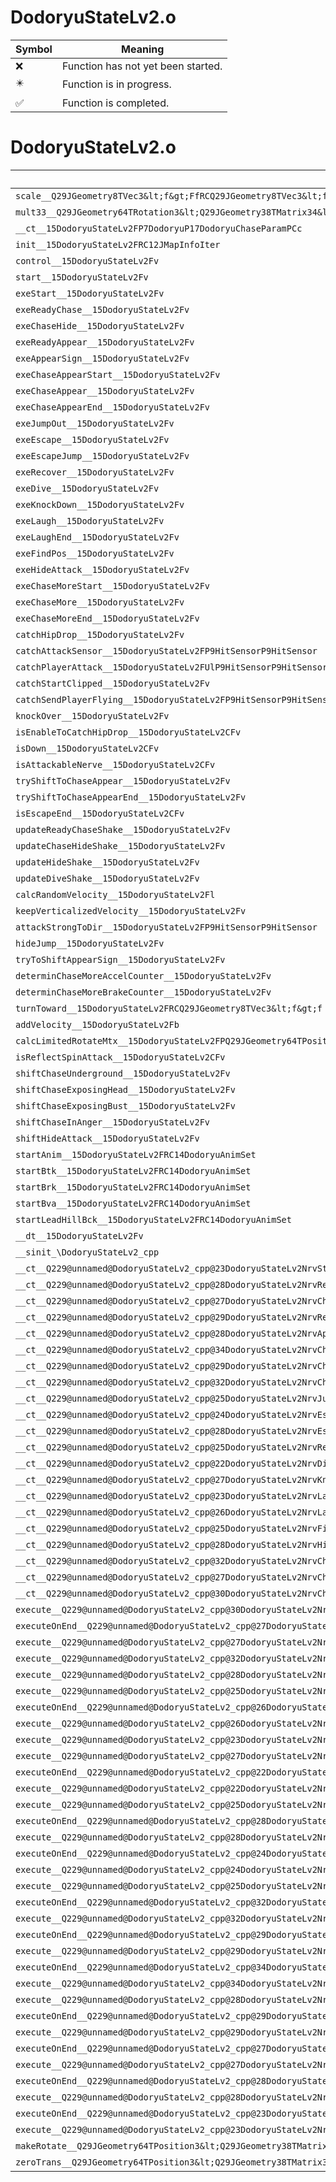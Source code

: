 # DodoryuStateLv2.o
| Symbol | Meaning 
| ------------- | ------------- 
| :x: | Function has not yet been started. 
| :eight_pointed_black_star: | Function is in progress. 
| :white_check_mark: | Function is completed. 


# DodoryuStateLv2.o
| Symbol | Decompiled? |
| ------------- | ------------- |
| `scale__Q29JGeometry8TVec3&lt;f&gt;FfRCQ29JGeometry8TVec3&lt;f&gt;` | :x: |
| `mult33__Q29JGeometry64TRotation3&lt;Q29JGeometry38TMatrix34&lt;Q29JGeometry13SMatrix34C&lt;f&gt;&gt;&gt;CFRQ29JGeometry8TVec3&lt;f&gt;` | :x: |
| `__ct__15DodoryuStateLv2FP7DodoryuP17DodoryuChaseParamPCc` | :x: |
| `init__15DodoryuStateLv2FRC12JMapInfoIter` | :x: |
| `control__15DodoryuStateLv2Fv` | :x: |
| `start__15DodoryuStateLv2Fv` | :x: |
| `exeStart__15DodoryuStateLv2Fv` | :x: |
| `exeReadyChase__15DodoryuStateLv2Fv` | :x: |
| `exeChaseHide__15DodoryuStateLv2Fv` | :x: |
| `exeReadyAppear__15DodoryuStateLv2Fv` | :x: |
| `exeAppearSign__15DodoryuStateLv2Fv` | :x: |
| `exeChaseAppearStart__15DodoryuStateLv2Fv` | :x: |
| `exeChaseAppear__15DodoryuStateLv2Fv` | :x: |
| `exeChaseAppearEnd__15DodoryuStateLv2Fv` | :x: |
| `exeJumpOut__15DodoryuStateLv2Fv` | :x: |
| `exeEscape__15DodoryuStateLv2Fv` | :x: |
| `exeEscapeJump__15DodoryuStateLv2Fv` | :x: |
| `exeRecover__15DodoryuStateLv2Fv` | :x: |
| `exeDive__15DodoryuStateLv2Fv` | :x: |
| `exeKnockDown__15DodoryuStateLv2Fv` | :x: |
| `exeLaugh__15DodoryuStateLv2Fv` | :x: |
| `exeLaughEnd__15DodoryuStateLv2Fv` | :x: |
| `exeFindPos__15DodoryuStateLv2Fv` | :x: |
| `exeHideAttack__15DodoryuStateLv2Fv` | :x: |
| `exeChaseMoreStart__15DodoryuStateLv2Fv` | :x: |
| `exeChaseMore__15DodoryuStateLv2Fv` | :x: |
| `exeChaseMoreEnd__15DodoryuStateLv2Fv` | :x: |
| `catchHipDrop__15DodoryuStateLv2Fv` | :x: |
| `catchAttackSensor__15DodoryuStateLv2FP9HitSensorP9HitSensor` | :x: |
| `catchPlayerAttack__15DodoryuStateLv2FUlP9HitSensorP9HitSensor` | :x: |
| `catchStartClipped__15DodoryuStateLv2Fv` | :x: |
| `catchSendPlayerFlying__15DodoryuStateLv2FP9HitSensorP9HitSensor` | :x: |
| `knockOver__15DodoryuStateLv2Fv` | :x: |
| `isEnableToCatchHipDrop__15DodoryuStateLv2CFv` | :x: |
| `isDown__15DodoryuStateLv2CFv` | :x: |
| `isAttackableNerve__15DodoryuStateLv2CFv` | :x: |
| `tryShiftToChaseAppear__15DodoryuStateLv2Fv` | :x: |
| `tryShiftToChaseAppearEnd__15DodoryuStateLv2Fv` | :x: |
| `isEscapeEnd__15DodoryuStateLv2CFv` | :x: |
| `updateReadyChaseShake__15DodoryuStateLv2Fv` | :x: |
| `updateChaseHideShake__15DodoryuStateLv2Fv` | :x: |
| `updateHideShake__15DodoryuStateLv2Fv` | :x: |
| `updateDiveShake__15DodoryuStateLv2Fv` | :x: |
| `calcRandomVelocity__15DodoryuStateLv2Fl` | :x: |
| `keepVerticalizedVelocity__15DodoryuStateLv2Fv` | :x: |
| `attackStrongToDir__15DodoryuStateLv2FP9HitSensorP9HitSensor` | :x: |
| `hideJump__15DodoryuStateLv2Fv` | :x: |
| `tryToShiftAppearSign__15DodoryuStateLv2Fv` | :x: |
| `determinChaseMoreAccelCounter__15DodoryuStateLv2Fv` | :x: |
| `determinChaseMoreBrakeCounter__15DodoryuStateLv2Fv` | :x: |
| `turnToward__15DodoryuStateLv2FRCQ29JGeometry8TVec3&lt;f&gt;f` | :x: |
| `addVelocity__15DodoryuStateLv2Fb` | :x: |
| `calcLimitedRotateMtx__15DodoryuStateLv2FPQ29JGeometry64TPosition3&lt;Q29JGeometry38TMatrix34&lt;Q29JGeometry13SMatrix34C&lt;f&gt;&gt;&gt;RCQ29JGeometry8TVec3&lt;f&gt;RCQ29JGeometry8TVec3&lt;f&gt;f` | :x: |
| `isReflectSpinAttack__15DodoryuStateLv2CFv` | :x: |
| `shiftChaseUnderground__15DodoryuStateLv2Fv` | :x: |
| `shiftChaseExposingHead__15DodoryuStateLv2Fv` | :x: |
| `shiftChaseExposingBust__15DodoryuStateLv2Fv` | :x: |
| `shiftChaseInAnger__15DodoryuStateLv2Fv` | :x: |
| `shiftHideAttack__15DodoryuStateLv2Fv` | :x: |
| `startAnim__15DodoryuStateLv2FRC14DodoryuAnimSet` | :x: |
| `startBtk__15DodoryuStateLv2FRC14DodoryuAnimSet` | :x: |
| `startBrk__15DodoryuStateLv2FRC14DodoryuAnimSet` | :x: |
| `startBva__15DodoryuStateLv2FRC14DodoryuAnimSet` | :x: |
| `startLeadHillBck__15DodoryuStateLv2FRC14DodoryuAnimSet` | :x: |
| `__dt__15DodoryuStateLv2Fv` | :x: |
| `__sinit_\DodoryuStateLv2_cpp` | :x: |
| `__ct__Q229@unnamed@DodoryuStateLv2_cpp@23DodoryuStateLv2NrvStartFv` | :x: |
| `__ct__Q229@unnamed@DodoryuStateLv2_cpp@28DodoryuStateLv2NrvReadyChaseFv` | :x: |
| `__ct__Q229@unnamed@DodoryuStateLv2_cpp@27DodoryuStateLv2NrvChaseHideFv` | :x: |
| `__ct__Q229@unnamed@DodoryuStateLv2_cpp@29DodoryuStateLv2NrvReadyAppearFv` | :x: |
| `__ct__Q229@unnamed@DodoryuStateLv2_cpp@28DodoryuStateLv2NrvAppearSignFv` | :x: |
| `__ct__Q229@unnamed@DodoryuStateLv2_cpp@34DodoryuStateLv2NrvChaseAppearStartFv` | :x: |
| `__ct__Q229@unnamed@DodoryuStateLv2_cpp@29DodoryuStateLv2NrvChaseAppearFv` | :x: |
| `__ct__Q229@unnamed@DodoryuStateLv2_cpp@32DodoryuStateLv2NrvChaseAppearEndFv` | :x: |
| `__ct__Q229@unnamed@DodoryuStateLv2_cpp@25DodoryuStateLv2NrvJumpOutFv` | :x: |
| `__ct__Q229@unnamed@DodoryuStateLv2_cpp@24DodoryuStateLv2NrvEscapeFv` | :x: |
| `__ct__Q229@unnamed@DodoryuStateLv2_cpp@28DodoryuStateLv2NrvEscapeJumpFv` | :x: |
| `__ct__Q229@unnamed@DodoryuStateLv2_cpp@25DodoryuStateLv2NrvRecoverFv` | :x: |
| `__ct__Q229@unnamed@DodoryuStateLv2_cpp@22DodoryuStateLv2NrvDiveFv` | :x: |
| `__ct__Q229@unnamed@DodoryuStateLv2_cpp@27DodoryuStateLv2NrvKnockDownFv` | :x: |
| `__ct__Q229@unnamed@DodoryuStateLv2_cpp@23DodoryuStateLv2NrvLaughFv` | :x: |
| `__ct__Q229@unnamed@DodoryuStateLv2_cpp@26DodoryuStateLv2NrvLaughEndFv` | :x: |
| `__ct__Q229@unnamed@DodoryuStateLv2_cpp@25DodoryuStateLv2NrvFindPosFv` | :x: |
| `__ct__Q229@unnamed@DodoryuStateLv2_cpp@28DodoryuStateLv2NrvHideAttackFv` | :x: |
| `__ct__Q229@unnamed@DodoryuStateLv2_cpp@32DodoryuStateLv2NrvChaseMoreStartFv` | :x: |
| `__ct__Q229@unnamed@DodoryuStateLv2_cpp@27DodoryuStateLv2NrvChaseMoreFv` | :x: |
| `__ct__Q229@unnamed@DodoryuStateLv2_cpp@30DodoryuStateLv2NrvChaseMoreEndFv` | :x: |
| `execute__Q229@unnamed@DodoryuStateLv2_cpp@30DodoryuStateLv2NrvChaseMoreEndCFP5Spine` | :x: |
| `executeOnEnd__Q229@unnamed@DodoryuStateLv2_cpp@27DodoryuStateLv2NrvChaseMoreCFP5Spine` | :x: |
| `execute__Q229@unnamed@DodoryuStateLv2_cpp@27DodoryuStateLv2NrvChaseMoreCFP5Spine` | :x: |
| `execute__Q229@unnamed@DodoryuStateLv2_cpp@32DodoryuStateLv2NrvChaseMoreStartCFP5Spine` | :x: |
| `execute__Q229@unnamed@DodoryuStateLv2_cpp@28DodoryuStateLv2NrvHideAttackCFP5Spine` | :x: |
| `execute__Q229@unnamed@DodoryuStateLv2_cpp@25DodoryuStateLv2NrvFindPosCFP5Spine` | :x: |
| `executeOnEnd__Q229@unnamed@DodoryuStateLv2_cpp@26DodoryuStateLv2NrvLaughEndCFP5Spine` | :x: |
| `execute__Q229@unnamed@DodoryuStateLv2_cpp@26DodoryuStateLv2NrvLaughEndCFP5Spine` | :x: |
| `execute__Q229@unnamed@DodoryuStateLv2_cpp@23DodoryuStateLv2NrvLaughCFP5Spine` | :x: |
| `execute__Q229@unnamed@DodoryuStateLv2_cpp@27DodoryuStateLv2NrvKnockDownCFP5Spine` | :x: |
| `executeOnEnd__Q229@unnamed@DodoryuStateLv2_cpp@22DodoryuStateLv2NrvDiveCFP5Spine` | :x: |
| `execute__Q229@unnamed@DodoryuStateLv2_cpp@22DodoryuStateLv2NrvDiveCFP5Spine` | :x: |
| `execute__Q229@unnamed@DodoryuStateLv2_cpp@25DodoryuStateLv2NrvRecoverCFP5Spine` | :x: |
| `executeOnEnd__Q229@unnamed@DodoryuStateLv2_cpp@28DodoryuStateLv2NrvEscapeJumpCFP5Spine` | :x: |
| `execute__Q229@unnamed@DodoryuStateLv2_cpp@28DodoryuStateLv2NrvEscapeJumpCFP5Spine` | :x: |
| `executeOnEnd__Q229@unnamed@DodoryuStateLv2_cpp@24DodoryuStateLv2NrvEscapeCFP5Spine` | :x: |
| `execute__Q229@unnamed@DodoryuStateLv2_cpp@24DodoryuStateLv2NrvEscapeCFP5Spine` | :x: |
| `execute__Q229@unnamed@DodoryuStateLv2_cpp@25DodoryuStateLv2NrvJumpOutCFP5Spine` | :x: |
| `executeOnEnd__Q229@unnamed@DodoryuStateLv2_cpp@32DodoryuStateLv2NrvChaseAppearEndCFP5Spine` | :x: |
| `execute__Q229@unnamed@DodoryuStateLv2_cpp@32DodoryuStateLv2NrvChaseAppearEndCFP5Spine` | :x: |
| `executeOnEnd__Q229@unnamed@DodoryuStateLv2_cpp@29DodoryuStateLv2NrvChaseAppearCFP5Spine` | :x: |
| `execute__Q229@unnamed@DodoryuStateLv2_cpp@29DodoryuStateLv2NrvChaseAppearCFP5Spine` | :x: |
| `executeOnEnd__Q229@unnamed@DodoryuStateLv2_cpp@34DodoryuStateLv2NrvChaseAppearStartCFP5Spine` | :x: |
| `execute__Q229@unnamed@DodoryuStateLv2_cpp@34DodoryuStateLv2NrvChaseAppearStartCFP5Spine` | :x: |
| `execute__Q229@unnamed@DodoryuStateLv2_cpp@28DodoryuStateLv2NrvAppearSignCFP5Spine` | :x: |
| `executeOnEnd__Q229@unnamed@DodoryuStateLv2_cpp@29DodoryuStateLv2NrvReadyAppearCFP5Spine` | :x: |
| `execute__Q229@unnamed@DodoryuStateLv2_cpp@29DodoryuStateLv2NrvReadyAppearCFP5Spine` | :x: |
| `executeOnEnd__Q229@unnamed@DodoryuStateLv2_cpp@27DodoryuStateLv2NrvChaseHideCFP5Spine` | :x: |
| `execute__Q229@unnamed@DodoryuStateLv2_cpp@27DodoryuStateLv2NrvChaseHideCFP5Spine` | :x: |
| `executeOnEnd__Q229@unnamed@DodoryuStateLv2_cpp@28DodoryuStateLv2NrvReadyChaseCFP5Spine` | :x: |
| `execute__Q229@unnamed@DodoryuStateLv2_cpp@28DodoryuStateLv2NrvReadyChaseCFP5Spine` | :x: |
| `executeOnEnd__Q229@unnamed@DodoryuStateLv2_cpp@23DodoryuStateLv2NrvStartCFP5Spine` | :x: |
| `execute__Q229@unnamed@DodoryuStateLv2_cpp@23DodoryuStateLv2NrvStartCFP5Spine` | :x: |
| `makeRotate__Q29JGeometry64TPosition3&lt;Q29JGeometry38TMatrix34&lt;Q29JGeometry13SMatrix34C&lt;f&gt;&gt;&gt;FRCQ29JGeometry8TVec3&lt;f&gt;f` | :x: |
| `zeroTrans__Q29JGeometry64TPosition3&lt;Q29JGeometry38TMatrix34&lt;Q29JGeometry13SMatrix34C&lt;f&gt;&gt;&gt;Fv` | :x: |
